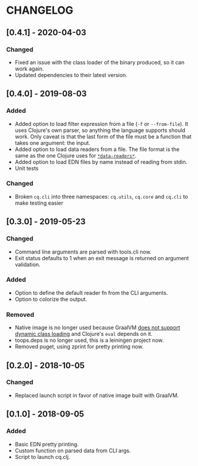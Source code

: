 # CHANGELOG

## [0.4.1] - 2020-04-03
### Changed
* Fixed an issue with the class loader of the binary produced, so it can work again.
* Updated dependencies to their latest version.

## [0.4.0] - 2019-08-03
### Added
* Added option to load filter expression from a file (`-f` or `--from-file`). It uses Clojure's own parser, so anything the language supports should work. Only caveat is that the last form of the file must be a function that takes one argument: the input.
* Added option to load data readers from a file. The file format is the same as the one Clojure uses for [`*data-readers*`](https://clojure.github.io/clojure/clojure.core-api.html#clojure.core/%2Adata-readers%2A).
* Added option to load EDN files by name instead of reading from stdin.
* Unit tests

### Changed
* Broken `cq.cli` into three namespaces: `cq.utils`, `cq.core` and `cq.cli` to make testing easier

## [0.3.0] - 2019-05-23
### Changed
* Command line arguments are parsed with tools.cli now.
* Exit status defaults to 1 when an exit message is returned on argument validation.

### Added
* Option to define the default reader fn from the CLI arguments.
* Option to colorize the output.

### Removed
* Native image is no longer used because GraalVM [does not support dynamic class loading](https://github.com/oracle/graal/blob/master/substratevm/LIMITATIONS.md#dynamic-class-loading--unloading) and Clojure's `eval` depends on it.
* toops.deps is no longer used, this is a leiningen project now.
* Removed puget, using zprint for pretty printing now.

## [0.2.0] - 2018-10-05
### Changed
* Replaced launch script in favor of native image built with GraalVM.

## [0.1.0] - 2018-09-05
### Added
* Basic EDN pretty printing.
* Custom function on parsed data from CLI args.
* Script to launch cq.clj.
